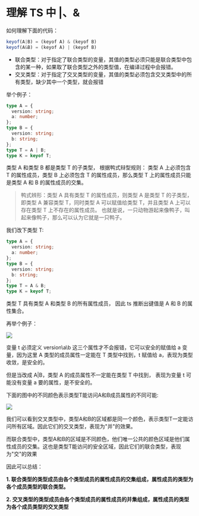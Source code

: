 # 理解 TS 中 |、&

如何理解下面的代码：

```js
keyof(A|B) = (keyof A) & (keyof B)
keyof(A&B) = (keyof A) | (keyof B)
```

- 联合类型：对于指定了联合类型的变量，其值的类型必须只能是联合类型中包含的某一种，如果取了联合类型之外的类型值，在编译过程中会报错。
- 交叉类型：对于指定了交叉类型的变量，其值的类型必须包含交叉类型中的所有类型，缺少其中一个类型，就会报错

举个例子：

```ts
type A = {
  version: string;
  a: number;
};
type B = {
  version: string;
  b: string;
};
type T = A | B;
type K = keyof T;
```

类型 A 和类型 B 都是类型 T 的子类型， 根据鸭式辩型规则： 类型 A 上必须包含 T 的属性成员，类型 B 上必须包含 T 的属性成员，那么类型 T 上的属性成员只能是类型 A 和 B 的属性成员的交集。

> 鸭式辨形：类型 A 具有类型 T 的属性成员，则类型 A 是类型 T 的子类型，即类型 A 兼容类型 T，同时类型 A 可以赋值给类型 T，并且类型 A 上可以存在类型 T 上不存在的属性成员。
> 也就是说，一只动物游起来像鸭子，叫起来像鸭子，那么可以认为它就是一只鸭子。

我们改下类型 T:

```ts
type A = {
  version: string;
  a: number;
};
type B = {
  version: string;
  b: string;
};
type T = A & B;
type K = keyof T;
```

类型 T 具有类型 A 和类型 B 的所有属性成员， 因此 ts 推断出键值是 A 和 B 的属性集合。

再举个例子：

![](https://files.mdnice.com/user/23305/a05083e4-2ca5-4667-91b0-d03b695fc96c.png)

变量 t 必须定义 version\a\b 这三个属性才不会报错，它可以安全的赋值给 a 变量，因为这里 A 类型的成员属性一定能在 T 类型中找到，t 赋值给 a，表现为类型收敛，是安全的。

但是当改成 A|B，类型 A 的成员属性不一定能在类型 T 中找到， 表现为变量 t 可能没有变量 a 要的属性，是不安全的。

下面的图中的不同颜色表示类型T能访问A和B成员属性的不同可能:

![](https://files.mdnice.com/user/23305/340645ab-db58-4c5d-b3cd-a6f98c7c4ed8.png)

我们可以看到交叉类型中，类型A和B的区域都是同一个颜色，表示类型T一定能访问所有区域。因此它们的交叉类型，表现为"并"的效果。

而联合类型中，类型A和B的区域是不同颜色，他们唯一公共的颜色区域是他们属性成员的交集。这也是类型T能访问的安全区域，因此它们的联合类型，表现为"交"的效果

因此可以总结：

**1. 联合类型的类型成员由各个类型成员的属性成员的交集组成，属性成员的类型为各个成员类型的联合类型。**

**2. 交叉类型的类型成员由各个类型成员的属性成员的并集组成，属性成员的类型为各个成员类型的交叉类型**


